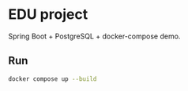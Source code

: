 # EDU project

Spring Boot + PostgreSQL + docker-compose demo.

## Run
```bash
docker compose up --build
